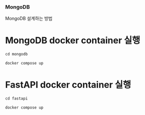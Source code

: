 ### MongoDB

MongoDB 설계하는 방법

# MongoDB docker container 실행
```python
cd mongodb

docker compose up
```

# FastAPI docker container 실행
```python
cd fastapi

docker compose up
```
